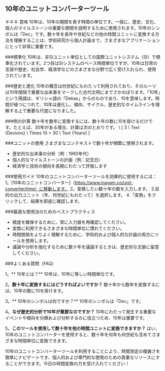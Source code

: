 ## 10年のユニットコンバーターツール

＃＃＃ 意味
10年は、10年の期間を表す時間の単位です。一般に、歴史、文化、個人のマイルストーンの重要な期間を説明するために使用されます。10年のシンボルは「Dec」です。数十年を長年や世紀などの他の時間ユニットに変換する方法を理解することは、学術研究から個人計画まで、さまざまなアプリケーションにとって非常に重要です。

###標準化
10年は、非SIユニット単位としての国際ユニットシステム（SI）で標準化されています。2つ目はSIシステムのベース時間単位ですが、10年は日常の言語や歴史、社会学、経済学などのさまざまな分野で広く受け入れられ、使用されています。

###歴史と進化
10年の概念は何世紀にもわたって利用されており、そのルーツは10年間隔で重要な出来事をマークした古代文明にまでさかのぼります。「10年」という用語は、ギリシャ語の「Dekas」からのものであり、10を意味します。時間が経つにつれて、10年は進化し、傾向、サイクル、歴史的なタイムラインを理解する上で重要な尺度になりました。

###例の計算
数十年を数年に変換するには、数十年の数に10を掛けるだけです。たとえば、30年がある場合、計算は次のとおりです。
\ [
3 \ Text {Devions} \ Times 10 = 30 \ Text {Years}
\]

###ユニットの使用
さまざまなコンテキストで数十年が頻繁に使用されます。
- 歴史的な出来事の分析（例：1960年代）
- 個人的なマイルストーンの計画（例：記念日）
- 経済学と技術の傾向を長期にわたって評価します

###使用ガイド
10年のユニットコンバーターツールを効果的に使用するには：
1。[10年のユニットコンバーター]（https://www.inayam.co/unit-converter/time）に移動します。
2。変換したい数十年の数を入力します。
3.目的の出力ユニット（年、何世紀にもわたって）を選択します。
4.「変換」をクリックして、結果を即座に確認します。

###最適な使用法のためのベストプラクティス
- 精度を確保するために、常に入力値を再確認してください。
- 変換に利用できるさまざまな時間単位に慣れてください。
- 時間間隔をよりよく理解するために、学術的および個人的な計画の両方にツールを使用します。
- 議論や分析を強化するために数十年を議論するときは、歴史的な文脈に留意してください。

###よくある質問（FAQ）

1。** 10年とは？**
10年は、10年に等しい時間単位です。

2。**数十年に変換するにはどうすればよいですか？**
数十年から数年を変換するには、10年の数に10を掛けます。

3。** 10年のシンボルは何ですか？**
10年のシンボルは「Dec」です。

4。**なぜ歴史的分析で10年が重要なのですか？**
10年にわたって発生する重要なイベントや傾向を分類および分析するのに役立つため、10年は重要です。

5。**このツールを使用して数十年を他の時間ユニットに変換できますか？**
はい、10年のユニットコンバーターを使用すると、数十年を何年も何世紀も含めてさまざまな時間単位に変換できます。

10年のユニットコンバーターツールを利用することにより、時間測定の複雑さを簡単にナビゲートでき、個人的および専門的な使用のための貴重なリソースにすることができます。今日の時間変換の力を受け入れてください！